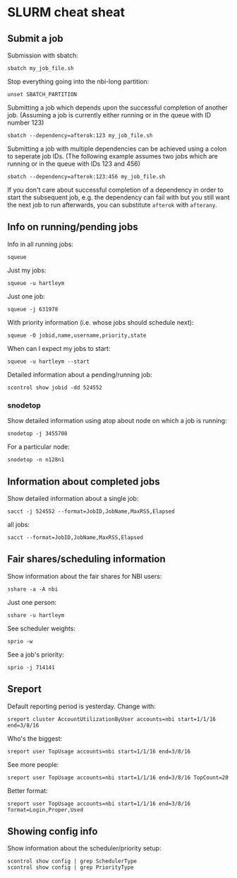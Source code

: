 # SLURM cheat sheat

## Submit a job

Submission with sbatch:

	sbatch my_job_file.sh
	
Stop everything going into the nbi-long partition:

	unset SBATCH_PARTITION

Submitting a job which depends upon the successful completion of another job. (Assuming a job is currently either running or in the queue with ID number 123)

	sbatch --dependency=afterok:123 my_job_file.sh

Submitting a job with multiple dependencies can be achieved using a colon to seperate job IDs. (The following example assumes two jobs which are running or in the queue with IDs 123 and 456)

	sbatch --dependency=afterok:123:456 my_job_file.sh

If you don't care about successful completion of a dependency in order to start the subsequent job, e.g. the dependency can fail with but you still want the next job to run afterwards, you can substitute `afterok` with `afterany`.

## Info on running/pending jobs

Info in all running jobs:

	squeue
	
Just my jobs:

	squeue -u hartleym

Just one job:

	squeue -j 631978
	
With priority information (i.e. whose jobs should schedule next):

	squeue -O jobid,name,username,priority,state
	
When can I expect my jobs to start:

	squeue -u hartleym --start
	
Detailed information about a pending/running job:

	scontrol show jobid -dd 524552
	
### snodetop

Show detailed information using atop about node on which a job is running:

	snodetop -j 3455708
	
For a particular node:

	snodetop -n n128n1
	
## Information about completed jobs

Show detailed information about a single job:

	sacct -j 524552 --format=JobID,JobName,MaxRSS,Elapsed
	
all jobs:

	sacct --format=JobID,JobName,MaxRSS,Elapsed

## Fair shares/scheduling information

Show information about the fair shares for NBI users:

	sshare -a -A nbi

Just one person:

	sshare -u hartleym

See scheduler weights:

	sprio -w
	
See a job's priority:

	sprio -j 714141
	
## Sreport

Default reporting period is yesterday. Change with:

	sreport cluster AccountUtilizationByUser accounts=nbi start=1/1/16 end=3/8/16
	
Who's the biggest:

	sreport user TopUsage accounts=nbi start=1/1/16 end=3/8/16
	
See more people:

	sreport user TopUsage accounts=nbi start=1/1/16 end=3/8/16 TopCount=20
	
Better format:

	sreport user TopUsage accounts=nbi start=1/1/16 end=3/8/16 format=Login,Proper,Used
	
## Showing config info

Show information about the scheduler/priority setup:

	scontrol show config | grep SchedulerType
	scontrol show config | grep PriorityType
	
